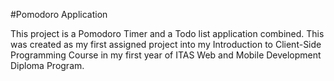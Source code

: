 #Pomodoro Application

This project is a Pomodoro Timer and a Todo list application combined.
This was created as my first assigned project into my Introduction to Client-Side Programming Course in my first year of ITAS Web and Mobile Development Diploma Program.
